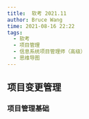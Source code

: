 ```yaml
---
title:  软考 2021.11
author: Bruce Wang
time: 2021-08-16 22:22
tags:
  - 软考
  - 项目管理
  - 信息系统项目管理师（高级）
  - 思维导图
---
```

## 项目变更管理

### 项目管理基础
